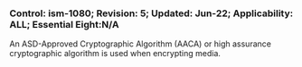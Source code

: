 ### Control: ism-1080; Revision: 5; Updated: Jun-22; Applicability: ALL; Essential Eight:N/A
<p>An ASD-Approved Cryptographic Algorithm (AACA) or high assurance cryptographic algorithm is used when encrypting media.</p>